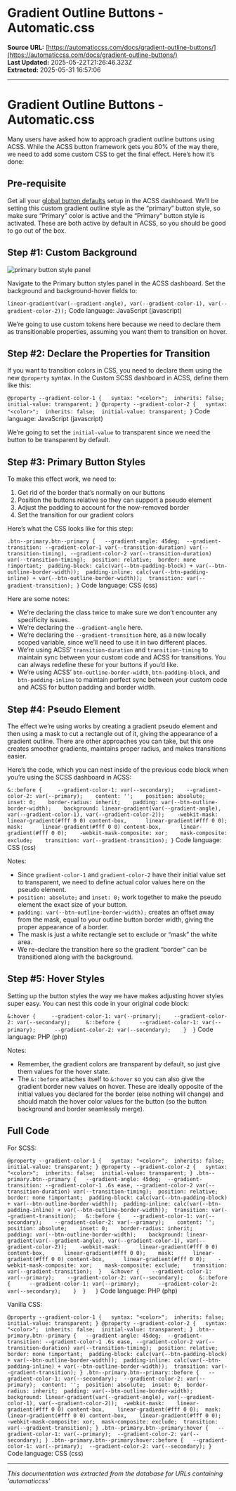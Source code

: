 # Gradient Outline Buttons - Automatic.css

**Source URL:** [https://automaticcss.com/docs/gradient-outline-buttons/](https://automaticcss.com/docs/gradient-outline-buttons/)  
**Last Updated:** 2025-05-22T21:26:46.323Z  
**Extracted:** 2025-05-31 16:57:06

---

# Gradient Outline Buttons - Automatic.css

Many users have asked how to approach gradient outline buttons using ACSS. While the ACSS button framework gets you 80% of the way there, we need to add some custom CSS to get the final effect. Here’s how it’s done:

## Pre-requisite

Get all your [global button defaults](https://automaticcss.com/docs/buttons/) setup in the ACSS dashboard. We’ll be setting this custom gradient outline style as the “primary” button style, so make sure “Primary” color is active and the “Primary” button style is activated. These are both active by default in ACSS, so you should be good to go out of the box.

## Step #1: Custom Background

![primary button style panel](https://automaticcss.com/wp-content/uploads/CleanShot-2024-12-02-at-17.45.35@2x-1024x1024.jpg)

Navigate to the Primary button styles panel in the ACSS dashboard. Set the background and background-hover fields to:

`linear-gradient(var(--gradient-angle), var(--gradient-color-1), var(--gradient-color-2));`
Code language: JavaScript (javascript)

We’re going to use custom tokens here because we need to declare them as transitionable properties, assuming you want them to transition on hover.

## Step #2: Declare the Properties for Transition

If you want to transition colors in CSS, you need to declare them using the new `@property` syntax. In the Custom SCSS dashboard in ACSS, define them like this:

`@property --gradient-color-1 {   syntax: "<color>";  inherits: false;  initial-value: transparent; } @property --gradient-color-2 {   syntax: "<color>";  inherits: false;  initial-value: transparent; }`
Code language: JavaScript (javascript)

We’re going to set the `initial-value` to transparent since we need the button to be transparent by default.

## Step #3: Primary Button Styles

To make this effect work, we need to:

1.  Get rid of the border that’s normally on our buttons
2.  Position the buttons relative so they can support a pseudo element
3.  Adjust the padding to account for the now-removed border
4.  Set the transition for our gradient colors

Here’s what the CSS looks like for this step:

`.btn--primary.btn--primary {   --gradient-angle: 45deg;  --gradient-transition: --gradient-color-1 var(--transition-duration) var(--transition-timing), --gradient-color-2 var(--transition-duration) var(--transition-timing);  position: relative;  border: none !important;  padding-block: calc(var(--btn-padding-block) + var(--btn-outline-border-width));  padding-inline: calc(var(--btn-padding-inline) + var(--btn-outline-border-width));  transition: var(--gradient-transition); }`
Code language: CSS (css)

Here are some notes:

*   We’re declaring the class twice to make sure we don’t encounter any specificity issues.
*   We’re declaring the `--gradient-angle` here.
*   We’re declaring the `--gradient-transition` here, as a new locally scoped variable, since we’ll need to use it in two different places.
*   We’re using ACSS’ `transition-duration` and `transition-timing` to maintain sync between your custom code and ACSS for transitions. You can always redefine these for your buttons if you’d like.
*   We’re using ACSS’ `btn-outline-border-width`, `btn-padding-block`, and `btn-padding-inline` to maintain perfect sync between your custom code and ACSS for button padding and border width.

## Step #4: Pseudo Element

The effect we’re using works by creating a gradient pseudo element and then using a mask to cut a rectangle out of it, giving the appearance of a gradient outline. There are other approaches you can take, but this one creates smoother gradients, maintains proper radius, and makes transitions easier.

Here’s the code, which you can nest inside of the previous code block when you’re using the SCSS dashboard in ACSS:

`&::before {     --gradient-color-1: var(--secondary);    --gradient-color-2: var(--primary);    content: '';    position: absolute;    inset: 0;    border-radius: inherit;    padding: var(--btn-outline-border-width);    background: linear-gradient(var(--gradient-angle), var(--gradient-color-1), var(--gradient-color-2));    -webkit-mask:      linear-gradient(#fff 0 0) content-box,      linear-gradient(#fff 0 0);    mask:      linear-gradient(#fff 0 0) content-box,      linear-gradient(#fff 0 0);    -webkit-mask-composite: xor;    mask-composite: exclude;    transition: var(--gradient-transition); }`
Code language: CSS (css)

Notes:

*   Since `gradient-color-1` and `gradient-color-2` have their initial value set to transparent, we need to define actual color values here on the pseudo element.
*   `position: absolute;` and `inset: 0;` work together to make the pseudo element the exact size of your button.
*   `padding: var(--btn-outline-border-width);` creates an offset away from the mask, equal to your outline button border width, giving the proper appearance of a border.
*   The mask is just a white rectangle set to exclude or “mask” the white area.
*   We re-declare the transition here so the gradient “border” can be transitioned along with the background.

## Step #5: Hover Styles

Setting up the button styles the way we have makes adjusting hover styles super easy. You can nest this code in your original code block:

`&:hover {     --gradient-color-1: var(--primary);    --gradient-color-2: var(--secondary);     &::before {      --gradient-color-1: var(--primary);      --gradient-color-2: var(--secondary);    }  }`
Code language: PHP (php)

Notes:

*   Remember, the gradient colors are transparent by default, so just give them values for the hover state.
*   The `&::before` attaches itself to `&:hover` so you can also give the gradient border new values on hover. These are ideally opposite of the initial values you declared for the border (else nothing will change) and should match the hover color values for the button (so the button background and border seamlessly merge).

## Full Code

For SCSS:

`@property --gradient-color-1 {   syntax: "<color>";  inherits: false;  initial-value: transparent; } @property --gradient-color-2 {   syntax: "<color>";  inherits: false;  initial-value: transparent; } .btn--primary.btn--primary {   --gradient-angle: 45deg;  --gradient-transition: --gradient-color-1 .6s ease, --gradient-color-2 var(--transition-duration) var(--transition-timing);  position: relative;  border: none !important;  padding-block: calc(var(--btn-padding-block) + var(--btn-outline-border-width));  padding-inline: calc(var(--btn-padding-inline) + var(--btn-outline-border-width));  transition: var(--gradient-transition);   &::before {    --gradient-color-1: var(--secondary);    --gradient-color-2: var(--primary);    content: '';    position: absolute;    inset: 0;    border-radius: inherit;    padding: var(--btn-outline-border-width);    background: linear-gradient(var(--gradient-angle), var(--gradient-color-1), var(--gradient-color-2));    -webkit-mask:      linear-gradient(#fff 0 0) content-box,      linear-gradient(#fff 0 0);    mask:      linear-gradient(#fff 0 0) content-box,      linear-gradient(#fff 0 0);    -webkit-mask-composite: xor;    mask-composite: exclude;    transition: var(--gradient-transition);  }   &:hover {    --gradient-color-1: var(--primary);    --gradient-color-2: var(--secondary);     &::before {      --gradient-color-1: var(--primary);      --gradient-color-2: var(--secondary);    }  }   }`
Code language: PHP (php)

Vanilla CSS:

`@property --gradient-color-1 {   syntax: "<color>";  inherits: false;  initial-value: transparent; } @property --gradient-color-2 {   syntax: "<color>";  inherits: false;  initial-value: transparent; } .btn--primary.btn--primary {   --gradient-angle: 45deg;  --gradient-transition: --gradient-color-1 .6s ease, --gradient-color-2 var(--transition-duration) var(--transition-timing);  position: relative;  border: none !important;  padding-block: calc(var(--btn-padding-block) + var(--btn-outline-border-width));  padding-inline: calc(var(--btn-padding-inline) + var(--btn-outline-border-width));  transition: var(--gradient-transition); } .btn--primary.btn--primary::before {   --gradient-color-1: var(--secondary);  --gradient-color-2: var(--primary);  content: '';  position: absolute;  inset: 0;  border-radius: inherit;  padding: var(--btn-outline-border-width);  background: linear-gradient(var(--gradient-angle), var(--gradient-color-1), var(--gradient-color-2));  -webkit-mask:    linear-gradient(#fff 0 0) content-box,    linear-gradient(#fff 0 0);  mask:    linear-gradient(#fff 0 0) content-box,    linear-gradient(#fff 0 0);  -webkit-mask-composite: xor;  mask-composite: exclude;  transition: var(--gradient-transition); } .btn--primary.btn--primary:hover {   --gradient-color-1: var(--primary);  --gradient-color-2: var(--secondary); } .btn--primary.btn--primary:hover::before {   --gradient-color-1: var(--primary);  --gradient-color-2: var(--secondary); }`
Code language: CSS (css)

---

*This documentation was extracted from the database for URLs containing 'automaticcss'*

